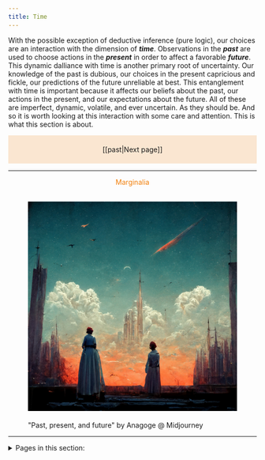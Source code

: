 ```yaml
---
title: Time
---
```

With the possible exception of deductive inference (pure logic), our choices are an interaction with the dimension of ***time***. Observations in the ***past*** are used to choose actions in the ***present*** in order to affect a favorable ***future***. This dynamic dalliance with time is another primary root of uncertainty. Our knowledge of the past is dubious, our choices in the present capricious and fickle, our predictions of the future unreliable at best. This entanglement with time is important because it affects our beliefs about the past, our actions in the present, and our expectations about the future. All of these are imperfect, dynamic, volatile, and ever uncertain. As they should be. And so it is worth looking at this interaction with some care and attention. This is what this section is about.

<p style="text-align: center; background-color: #fae6d1; padding: 20px">[[past|Next page]]</p>

<hr>
<p style="text-align: center; color: #f2800d">Marginalia</p>
<figure>  
  <img src="/assets/time_midjourney.jpg"/>  
  <figcaption>"Past, present, and future" by Anagoge @ Midjourney</figcaption>  
</figure>
<hr>

<details>
<summary>Pages in this section:</summary>

[[past]]
- [[present]]
- [[future]]
- [[dennis-lindley-quote]]

</details>